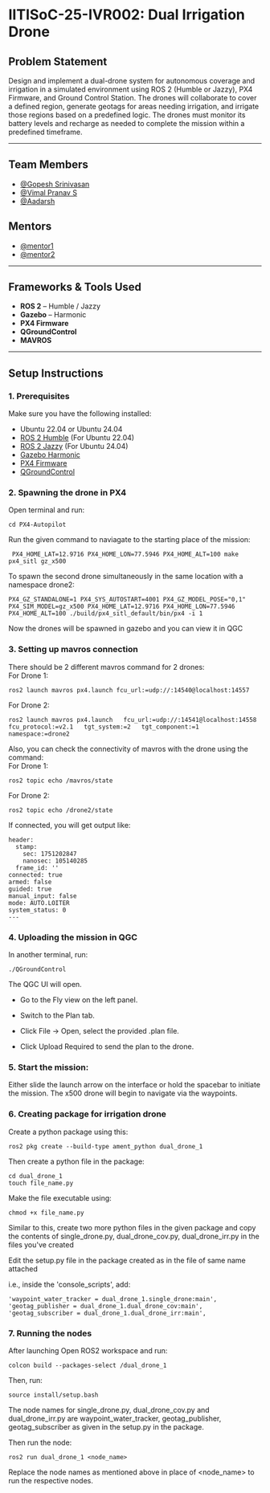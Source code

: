 #  IITISoC-25-IVR002: Dual Irrigation Drone

## Problem Statement  
Design and implement a dual-drone system for autonomous
coverage and irrigation in a simulated environment using ROS
2 (Humble or Jazzy), PX4 Firmware, and Ground Control
Station. The drones will collaborate to cover a defined region,
generate geotags for areas needing irrigation, and irrigate those
regions based on a predefined logic. The drones must monitor
its battery levels and recharge as needed to complete the
mission within a predefined timeframe.

---

##  Team Members

-  [@Gopesh Srinivasan](https://github.com/Gopesh223)
-  [@Vimal Pranav S](https://github.com/VimalPranav)
-  [@Aadarsh](https://github.com/Aadarsh1406)

## Mentors

-  [@mentor1](https://github.com/mentor1)
-  [@mentor2](https://github.com/mentor2)

---

##  Frameworks & Tools Used

- **ROS 2** – Humble / Jazzy  
- **Gazebo** – Harmonic  
- **PX4 Firmware**  
- **QGroundControl**  
- **MAVROS**

---

##  Setup Instructions

### 1. Prerequisites

Make sure you have the following installed:
- Ubuntu 22.04 or Ubuntu 24.04
- [ROS 2 Humble](https://docs.ros.org/en/humble/index.html) (For Ubuntu 22.04)
- [ROS 2 Jazzy](https://docs.ros.org/en/jazzy/index.html) (For Ubuntu 24.04)
- [Gazebo Harmonic](https://gazebosim.org/docs/harmonic)
- [PX4 Firmware](https://docs.px4.io/main/en/dev_setup/dev_env_linux_ubuntu.html)
- [QGroundControl](https://docs.qgroundcontrol.com/en/getting_started/download_and_install.html)

### 2. Spawning the drone in PX4

Open terminal and run:
```
cd PX4-Autopilot
```
Run the given command to naviagate to the starting place of the mission:
```
 PX4_HOME_LAT=12.9716 PX4_HOME_LON=77.5946 PX4_HOME_ALT=100 make px4_sitl gz_x500
```
To spawn the second drone simultaneously in the same location with a namespace drone2:
```
PX4_GZ_STANDALONE=1 PX4_SYS_AUTOSTART=4001 PX4_GZ_MODEL_POSE="0,1" PX4_SIM_MODEL=gz_x500 PX4_HOME_LAT=12.9716 PX4_HOME_LON=77.5946 PX4_HOME_ALT=100 ./build/px4_sitl_default/bin/px4 -i 1
```
Now the drones will be spawned in gazebo and you can view it in QGC

### 3. Setting up mavros connection
There should be 2 different mavros command for 2 drones:\
For Drone 1:
```
ros2 launch mavros px4.launch fcu_url:=udp://:14540@localhost:14557
```
For Drone 2: 
```
ros2 launch mavros px4.launch   fcu_url:=udp://:14541@localhost:14558   fcu_protocol:=v2.1   tgt_system:=2   tgt_component:=1   namespace:=drone2
```
Also, you can check the connectivity of mavros with the drone using the command:\
For Drone 1:
```
ros2 topic echo /mavros/state
```
For Drone 2: 
```
ros2 topic echo /drone2/state
```
If connected, you will get output like:
```
header:
  stamp:
    sec: 1751202847
    nanosec: 105140285
  frame_id: ''
connected: true
armed: false
guided: true
manual_input: false
mode: AUTO.LOITER
system_status: 0
---
```

### 4. Uploading the mission in QGC
In another terminal, run:
```
./QGroundControl
```
The QGC UI will open. 

 - Go to the Fly view on the left panel.

 - Switch to the Plan tab.

 - Click File → Open, select the provided .plan file.

 - Click Upload Required to send the plan to the drone.

### 5. Start the mission:

Either slide the launch arrow on the interface or hold the spacebar to initiate the mission. The x500 drone will begin to navigate via the waypoints.

### 6. Creating package for irrigation drone
Create a python package using this:
```
ros2 pkg create --build-type ament_python dual_drone_1
```
Then create a python file in the package:
```
cd dual_drone_1
touch file_name.py
```
Make the file executable using:
```
chmod +x file_name.py
```
Similar to this, create two more python files in the given package and copy the contents of single_drone.py, dual_drone_cov.py, dual_drone_irr.py in the files you've created

Edit the setup.py file in the package created as in the file of same name attached

i.e., inside the 'console_scripts', add:
```
'waypoint_water_tracker = dual_drone_1.single_drone:main',
'geotag_publisher = dual_drone_1.dual_drone_cov:main',
'geotag_subscriber = dual_drone_1.dual_drone_irr:main',
```

### 7. Running the nodes

After launching
Open ROS2 workspace and run:
```
colcon build --packages-select /dual_drone_1
```

Then, run:
```
source install/setup.bash
```
The node names for single_drone.py, dual_drone_cov.py and dual_drone_irr.py are waypoint_water_tracker, geotag_publisher, geotag_subscriber as given in the setup.py in the package.

Then run the node:
```
ros2 run dual_drone_1 <node_name>
```
Replace the node names as mentioned above in place of <node_name> to run the respective nodes.
